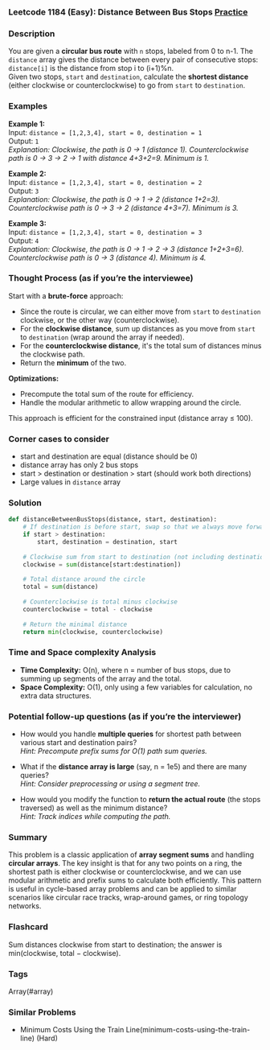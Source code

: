 ### Leetcode 1184 (Easy): Distance Between Bus Stops [Practice](https://leetcode.com/problems/distance-between-bus-stops)

### Description  
You are given a **circular bus route** with `n` stops, labeled from 0 to n-1. The `distance` array gives the distance between every pair of consecutive stops: `distance[i]` is the distance from stop i to (i+1)%n.  
Given two stops, `start` and `destination`, calculate the **shortest distance** (either clockwise or counterclockwise) to go from `start` to `destination`.

### Examples  

**Example 1:**  
Input: `distance = [1,2,3,4], start = 0, destination = 1`  
Output: `1`  
*Explanation: Clockwise, the path is 0 → 1 (distance 1). Counterclockwise path is 0 → 3 → 2 → 1 with distance 4+3+2=9. Minimum is 1.*

**Example 2:**  
Input: `distance = [1,2,3,4], start = 0, destination = 2`  
Output: `3`  
*Explanation: Clockwise, the path is 0 → 1 → 2 (distance 1+2=3). Counterclockwise path is 0 → 3 → 2 (distance 4+3=7). Minimum is 3.*

**Example 3:**  
Input: `distance = [1,2,3,4], start = 0, destination = 3`  
Output: `4`  
*Explanation: Clockwise, the path is 0 → 1 → 2 → 3 (distance 1+2+3=6). Counterclockwise path is 0 → 3 (distance 4). Minimum is 4.*

### Thought Process (as if you’re the interviewee)  
Start with a **brute-force** approach:
- Since the route is circular, we can either move from `start` to `destination` clockwise, or the other way (counterclockwise).
- For the **clockwise distance**, sum up distances as you move from `start` to `destination` (wrap around the array if needed).
- For the **counterclockwise distance**, it's the total sum of distances minus the clockwise path.
- Return the **minimum** of the two.

**Optimizations:**
- Precompute the total sum of the route for efficiency.
- Handle the modular arithmetic to allow wrapping around the circle.

This approach is efficient for the constrained input (distance array ≤ 100).

### Corner cases to consider  
- start and destination are equal (distance should be 0)
- distance array has only 2 bus stops
- start > destination or destination > start (should work both directions)
- Large values in `distance` array

### Solution

```python
def distanceBetweenBusStops(distance, start, destination):
    # If destination is before start, swap so that we always move forward
    if start > destination:
        start, destination = destination, start
    
    # Clockwise sum from start to destination (not including destination)
    clockwise = sum(distance[start:destination])
    
    # Total distance around the circle
    total = sum(distance)
    
    # Counterclockwise is total minus clockwise
    counterclockwise = total - clockwise
    
    # Return the minimal distance
    return min(clockwise, counterclockwise)
```

### Time and Space complexity Analysis  

- **Time Complexity:** O(n), where n = number of bus stops, due to summing up segments of the array and the total.
- **Space Complexity:** O(1), only using a few variables for calculation, no extra data structures.

### Potential follow-up questions (as if you’re the interviewer)  

- How would you handle **multiple queries** for shortest path between various start and destination pairs?  
  *Hint: Precompute prefix sums for O(1) path sum queries.*

- What if the **distance array is large** (say, n = 1e5) and there are many queries?  
  *Hint: Consider preprocessing or using a segment tree.*

- How would you modify the function to **return the actual route** (the stops traversed) as well as the minimum distance?  
  *Hint: Track indices while computing the path.*

### Summary
This problem is a classic application of **array segment sums** and handling **circular arrays**. The key insight is that for any two points on a ring, the shortest path is either clockwise or counterclockwise, and we can use modular arithmetic and prefix sums to calculate both efficiently. This pattern is useful in cycle-based array problems and can be applied to similar scenarios like circular race tracks, wrap-around games, or ring topology networks.


### Flashcard
Sum distances clockwise from start to destination; the answer is min(clockwise, total − clockwise).

### Tags
Array(#array)

### Similar Problems
- Minimum Costs Using the Train Line(minimum-costs-using-the-train-line) (Hard)